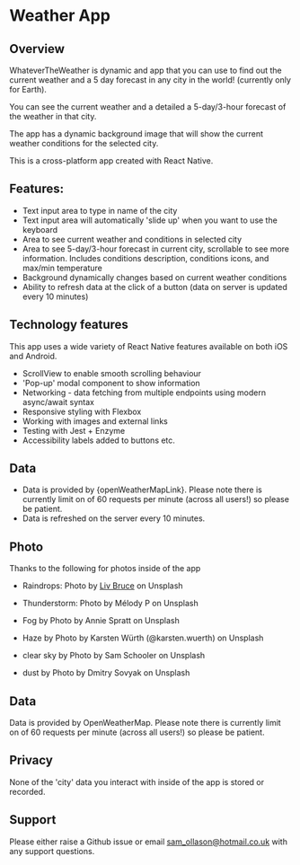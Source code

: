 # Weather App

## Overview
WhateverTheWeather is dynamic and app that you can use to find out
the current weather and a 5 day forecast in any city in the world! (currently only for Earth).

You can see the current weather and a detailed a 5-day/3-hour forecast 
of the weather in that city.

The app has a dynamic background image that will show the current weather 
conditions for the selected city.

This is a cross-platform app created with React Native.



## Features:
* Text input area to type in name of the city
* Text input area will automatically 'slide up' when you want to use the keyboard
* Area to see current weather and conditions in selected city
* Area to see 5-day/3-hour forecast in current city, scrollable to see more information. Includes conditions description, conditions icons, and max/min temperature
* Background dynamically changes based on current weather conditions
* Ability to refresh data at the click of a button (data on server is updated every 10 minutes)

## Technology features
This app uses a wide variety of React Native features available on both iOS and Android.
* ScrollView to enable smooth scrolling behaviour
* 'Pop-up' modal component to show information
* Networking - data fetching from multiple endpoints using modern async/await syntax
* Responsive styling with Flexbox
* Working with images and external links
* Testing with Jest + Enzyme
* Accessibility labels added to buttons etc.

## Data
* Data is provided by {openWeatherMapLink}. Please note there is currently limit on of 60 requests per minute (across all users!) so please be patient.
* Data is refreshed on the server every 10 minutes.

## Photo
Thanks to the following for photos inside of the app
* Raindrops: Photo by [Liv Bruce](https://unsplash.com/photos/8yt8kBuEqok?utm_source=unsplash&utm_medium=referral&utm_content=creditCopyText) on Unsplash

* Thunderstorm: Photo by Mélody P on Unsplash

* Fog by Photo by Annie Spratt on Unsplash

* Haze by Photo by Karsten Würth (@karsten.wuerth) on Unsplash

* clear sky by Photo by Sam Schooler on Unsplash

* dust by Photo by Dmitry Sovyak on Unsplash

## Data
Data is provided by OpenWeatherMap. Please note there is currently limit on of 60 requests per minute (across all users!) so please be patient.

## Privacy
None of the 'city' data you interact with inside of the app is stored or recorded.

## Support
Please either raise a Github issue or email sam_ollason@hotmail.co.uk with any support questions.
